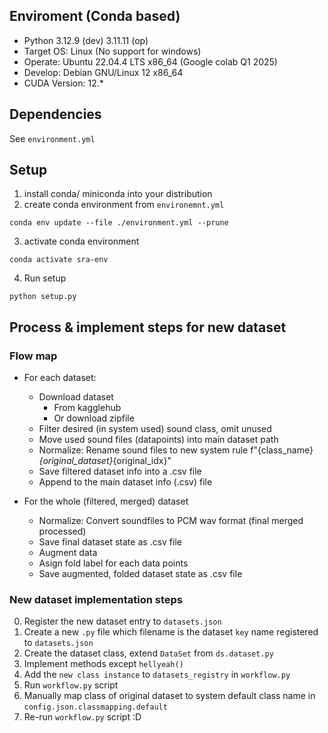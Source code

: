 ## Enviroment (Conda based)

+ Python 3.12.9 (dev) 3.11.11 (op)
+ Target OS: Linux (No support for windows)
+ Operate: Ubuntu 22.04.4 LTS x86_64 (Google colab Q1 2025)
+ Develop: Debian GNU/Linux 12 x86_64
+ CUDA Version: 12.*

## Dependencies

See `environment.yml`

## Setup

1. install conda/ miniconda into your distribution
2. create conda environment from `environemnt.yml`
```
conda env update --file ./environment.yml --prune
```
3. activate conda environment
```
conda activate sra-env
```
4. Run setup
```
python setup.py
```

## Process & implement steps for new dataset

### Flow map

+ For each dataset:
    - Download dataset
        - From kagglehub
        - Or download zipfile
    - Filter desired (in system used) sound class, omit unused
    - Move used sound files (datapoints) into main dataset path
    - Normalize: Rename sound files to new system rule f"{class_name}_{original_dataset}_{original_idx}"
    - Save filtered dataset info into a .csv file
    - Append to the main dataset info (.csv) file

+ For the whole (filtered, merged) dataset
    - Normalize: Convert soundfiles to PCM wav format (final merged processed)
    - Save final dataset state as .csv file
    - Augment data
    - Asign fold label for each data points
    - Save augmented, folded dataset state as .csv file



### New dataset implementation steps

0. Register the new dataset entry to `datasets.json`
1. Create a new `.py` file which filename is the dataset `key` name registered to `datasets.json`
2. Create the dataset class, extend `DataSet` from `ds.dataset.py`
3. Implement methods except `hellyeah()`
4. Add the `new class instance` to `datasets_registry` in `workflow.py`
5. Run `workflow.py` script
6. Manually map class of original dataset to system default class name in `config.json.classmapping.default`
7. Re-run `workflow.py` script :D